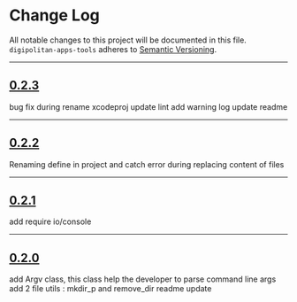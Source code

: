 # Change Log

All notable changes to this project will be documented in this file.
`digipolitan-apps-tools` adheres to [Semantic Versioning](http://semver.org/).

---

## [0.2.3](https://github.com/Digipolitan/apps-tools/releases/tag/v0.2.3)

bug fix during rename xcodeproj
update lint
add warning log
update readme

---

## [0.2.2](https://github.com/Digipolitan/apps-tools/releases/tag/v0.2.2)

Renaming define in project and catch error during replacing content of files

---

## [0.2.1](https://github.com/Digipolitan/apps-tools/releases/tag/v0.2.1)

add require io/console

---

## [0.2.0](https://github.com/Digipolitan/apps-tools/releases/tag/v0.2.0)

add Argv class, this class help the developer to parse command line args
add 2 file utils : mkdir_p and remove_dir
readme update
